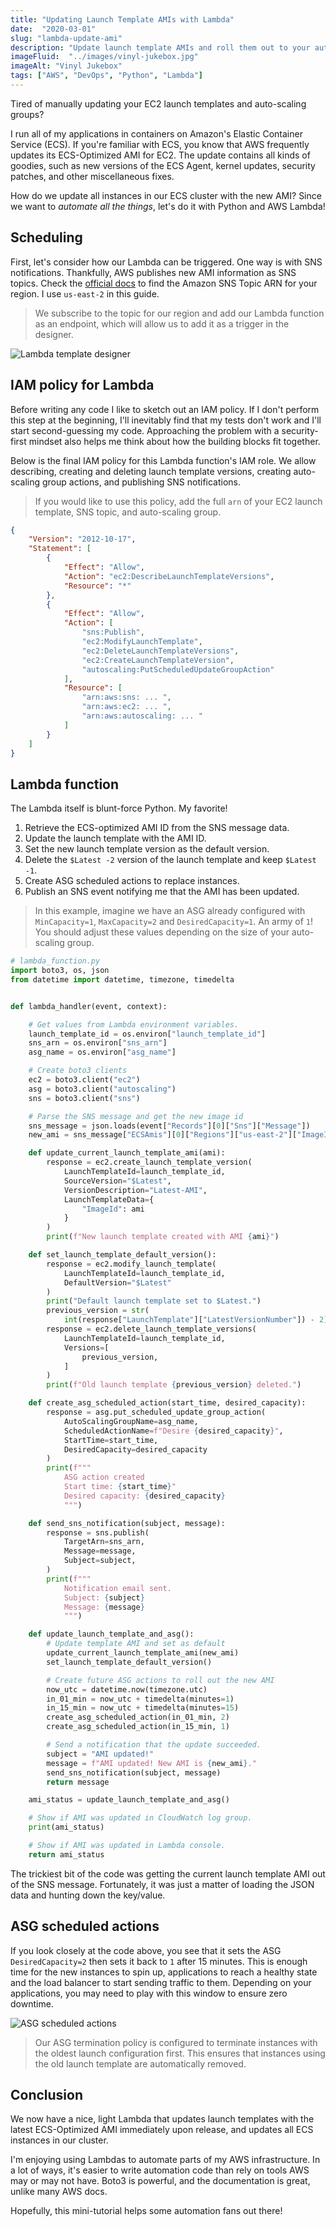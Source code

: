 ```yaml
---
title: "Updating Launch Template AMIs with Lambda"
date:  "2020-03-01"
slug: "lambda-update-ami"
description: "Update launch template AMIs and roll them out to your auto-scaling group with AWS Lambda and Python.."
imageFluid:  "../images/vinyl-jukebox.jpg"
imageAlt: "Vinyl Jukebox"
tags: ["AWS", "DevOps", "Python", "Lambda"]
---
```


Tired of manually updating your EC2 launch templates and auto-scaling groups?

I run all of my applications in containers on Amazon's Elastic Container Service (ECS). If you're familiar with ECS, you know that AWS frequently updates its ECS-Optimized AMI for EC2. The update contains all kinds of goodies, such as new versions of the ECS Agent, kernel updates, security patches, and other miscellaneous fixes.

How do we update all instances in our ECS cluster with the new AMI? Since we want to *automate all the things*, let's do it with Python and AWS Lambda!

## Scheduling

First, let's consider how our Lambda can be triggered. One way is with SNS notifications. Thankfully, AWS publishes new AMI information as SNS topics. Check the [official docs](https://docs.aws.amazon.com/AmazonECS/latest/developerguide/ECS-AMI-SubscribeTopic.html) to find the Amazon SNS Topic ARN for your region. I use `us-east-2` in this guide.

> We subscribe to the topic for our region and add our Lambda function as an endpoint, which will allow us to add it as a trigger in the designer.

![Lambda template designer](../images/lambda-template-designer.png)

## IAM policy for Lambda

Before writing any code I like to sketch out an IAM policy. If I don't perform this step at the beginning, I'll inevitably find that my tests don't work and I'll start second-guessing my code. Approaching the problem with a security-first mindset also helps me think about how the building blocks fit together.

Below is the final IAM policy for this Lambda function's IAM role. We allow describing, creating and deleting launch template versions, creating auto-scaling group actions, and publishing SNS notifications.

> If you would like to use this policy, add the full `arn` of your EC2 launch template, SNS topic, and auto-scaling group.

```json
{
    "Version": "2012-10-17",
    "Statement": [
        {
            "Effect": "Allow",
            "Action": "ec2:DescribeLaunchTemplateVersions",
            "Resource": "*"
        },
        {
            "Effect": "Allow",
            "Action": [
                "sns:Publish",
                "ec2:ModifyLaunchTemplate",
                "ec2:DeleteLaunchTemplateVersions",
                "ec2:CreateLaunchTemplateVersion",
                "autoscaling:PutScheduledUpdateGroupAction"
            ],
            "Resource": [
                "arn:aws:sns: ... ",
                "arn:aws:ec2: ... ",
                "arn:aws:autoscaling: ... "
            ]
        }
    ]
}
```

## Lambda function

The Lambda itself is blunt-force Python. My favorite!

1. Retrieve the ECS-optimized AMI ID from the SNS message data.
2. Update the launch template with the AMI ID.
3. Set the new launch template version as the default version.
4. Delete the `$Latest -2` version of the launch template and keep `$Latest -1`.
5. Create ASG scheduled actions to replace instances.
6. Publish an SNS event notifying me that the AMI has been updated.

> In this example, imagine we have an ASG already configured with `MinCapacity=1`, `MaxCapacity=2` and `DesiredCapacity=1`. An army of `1`! You should adjust these values depending on the size of your auto-scaling group.

```python
# lambda_function.py
import boto3, os, json
from datetime import datetime, timezone, timedelta


def lambda_handler(event, context):

    # Get values from Lambda environment variables.
    launch_template_id = os.environ["launch_template_id"]
    sns_arn = os.environ["sns_arn"]
    asg_name = os.environ["asg_name"]

    # Create boto3 clients
    ec2 = boto3.client("ec2")
    asg = boto3.client("autoscaling")
    sns = boto3.client("sns")

    # Parse the SNS message and get the new image id
    sns_message = json.loads(event["Records"][0]["Sns"]["Message"])
    new_ami = sns_message["ECSAmis"][0]["Regions"]["us-east-2"]["ImageId"]

    def update_current_launch_template_ami(ami):
        response = ec2.create_launch_template_version(
            LaunchTemplateId=launch_template_id,
            SourceVersion="$Latest",
            VersionDescription="Latest-AMI",
            LaunchTemplateData={
                "ImageId": ami
            }
        )
        print(f"New launch template created with AMI {ami}")

    def set_launch_template_default_version():
        response = ec2.modify_launch_template(
            LaunchTemplateId=launch_template_id,
            DefaultVersion="$Latest"
        )
        print("Default launch template set to $Latest.")
        previous_version = str(
            int(response["LaunchTemplate"]["LatestVersionNumber"]) - 2)
        response = ec2.delete_launch_template_versions(
            LaunchTemplateId=launch_template_id,
            Versions=[
                previous_version,
            ]
        )
        print(f"Old launch template {previous_version} deleted.")

    def create_asg_scheduled_action(start_time, desired_capacity):
        response = asg.put_scheduled_update_group_action(
            AutoScalingGroupName=asg_name,
            ScheduledActionName=f"Desire {desired_capacity}",
            StartTime=start_time,
            DesiredCapacity=desired_capacity
        )
        print(f"""
            ASG action created
            Start time: {start_time}"
            Desired capacity: {desired_capacity}
            """)

    def send_sns_notification(subject, message):
        response = sns.publish(
            TargetArn=sns_arn,
            Message=message,
            Subject=subject,
        )
        print(f"""
            Notification email sent.
            Subject: {subject}
            Message: {message}
            """)

    def update_launch_template_and_asg():
        # Update template AMI and set as default
        update_current_launch_template_ami(new_ami)
        set_launch_template_default_version()

        # Create future ASG actions to roll out the new AMI
        now_utc = datetime.now(timezone.utc)
        in_01_min = now_utc + timedelta(minutes=1)
        in_15_min = now_utc + timedelta(minutes=15)
        create_asg_scheduled_action(in_01_min, 2)
        create_asg_scheduled_action(in_15_min, 1)

        # Send a notification that the update succeeded.
        subject = "AMI updated!"
        message = f"AMI updated! New AMI is {new_ami}."
        send_sns_notification(subject, message)
        return message

    ami_status = update_launch_template_and_asg()

    # Show if AMI was updated in CloudWatch log group.
    print(ami_status)

    # Show if AMI was updated in Lambda console.
    return ami_status

```

The trickiest bit of the code was getting the current launch template AMI out of the SNS message. Fortunately, it was just a matter of loading the JSON data and hunting down the key/value.

## ASG scheduled actions

If you look closely at the code above, you see that it sets the ASG `DesiredCapacity=2` then sets it back to `1` after 15 minutes. This is enough time for the new instances to spin up, applications to reach a healthy state and the load balancer to start sending traffic to them. Depending on your applications, you may need to play with this window to ensure zero downtime.

![ASG scheduled actions](../images/asg-scheduled-actions.png)

> Our ASG termination policy is configured to terminate instances with the oldest launch configuration first. This ensures that instances using the old launch template are automatically removed.

## Conclusion

We now have a nice, light Lambda that updates launch templates with the latest ECS-Optimized AMI immediately upon release, and updates all ECS instances in our cluster.

I'm enjoying using Lambdas to automate parts of my AWS infrastructure. In a lot of ways, it's easier to write automation code than rely on tools AWS may or may not have. Boto3 is powerful, and the documentation is great, unlike many AWS docs.

Hopefully, this mini-tutorial helps some automation fans out there!
